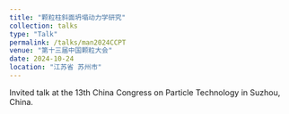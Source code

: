 ```yaml
---
title: "颗粒柱斜面坍塌动力学研究"
collection: talks
type: "Talk"
permalink: /talks/man2024CCPT
venue: "第十三届中国颗粒大会"
date: 2024-10-24
location: "江苏省 苏州市"
---
```


Invited talk at the 13th China Congress on Particle Technology in Suzhou, China.
